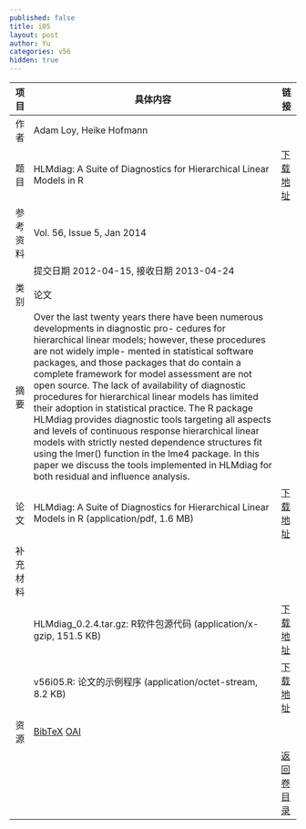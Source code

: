 ```yaml
---
published: false
title: i05
layout: post
author: Yu
categories: v56
hidden: true
---
```


| 项目 | 具体内容 | 链接 |
|---:|---|---|
| 作者 | Adam Loy, Heike Hofmann| |
| 题目 |HLMdiag: A Suite of Diagnostics for Hierarchical Linear Models in R | [下载地址](http://www.jstatsoft.org/v56/i05/paper) |
| 参考资料 |Vol. 56, Issue 5, Jan 2014 | |
| | 提交日期 2012-04-15, 接收日期 2013-04-24| | 
| 类别 | 论文| |
| 摘要 | Over the last twenty years there have been numerous developments in diagnostic pro- cedures for hierarchical linear models; however, these procedures are not widely imple- mented in statistical software packages, and those packages that do contain a complete framework for model assessment are not open source. The lack of availability of diagnostic procedures for hierarchical linear models has limited their adoption in statistical practice. The R package HLMdiag provides diagnostic tools targeting all aspects and levels of continuous response hierarchical linear models with strictly nested dependence structures fit using the lmer() function in the lme4 package. In this paper we discuss the tools implemented in HLMdiag for both residual and influence analysis.| |
| 论文 | HLMdiag: A Suite of Diagnostics for Hierarchical Linear Models in R  (application/pdf, 1.6 MB)| [下载地址](http://www.jstatsoft.org/v56/i05/paper) |
| 补充材料 | | |
| |HLMdiag_0.2.4.tar.gz: R软件包源代码  (application/x-gzip, 151.5 KB)|  [下载地址](http://www.jstatsoft.org/v56/i05/supp/1) |
| |v56i05.R:             论文的示例程序  (application/octet-stream, 8.2 KB)|  [下载地址](http://www.jstatsoft.org/v56/i05/supp/2) |
| 资源 | [BibTeX](http://www.jstatsoft.org/v56/i05/bibtex) [OAI](http://www.jstatsoft.org/oai?verb=GetRecord&identifier=oai.jstatsoft/v56/i05&prefix=oai_dc)| |
| |  | [返回卷目录]({{site.baseurl}}/volume/v56.html) |